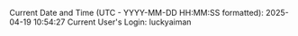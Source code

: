 Current Date and Time (UTC - YYYY-MM-DD HH:MM:SS formatted): 2025-04-19 10:54:27
Current User's Login: luckyaiman
